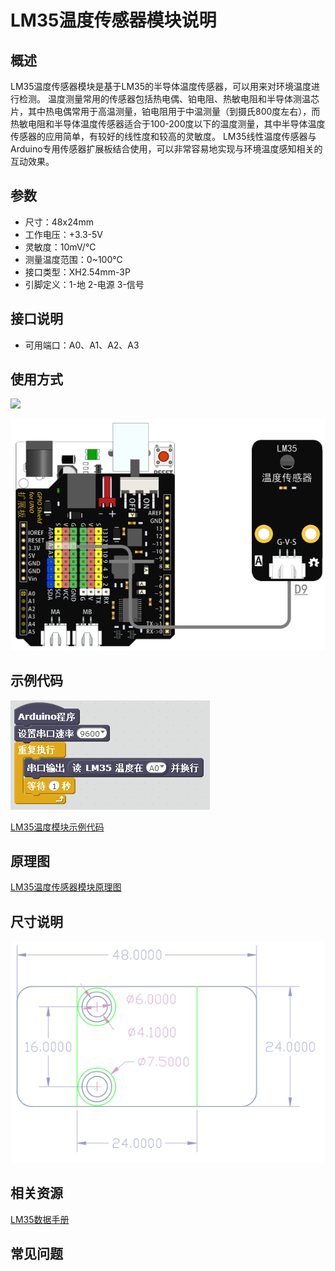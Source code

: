# LM35温度传感器模块说明   

## 概述
LM35温度传感器模块是基于LM35的半导体温度传感器，可以用来对环境温度进行检测。
温度测量常用的传感器包括热电偶、铂电阻、热敏电阻和半导体测温芯片，其中热电偶常用于高温测量，铂电阻用于中温测量（到摄氏800度左右），而热敏电阻和半导体温度传感器适合于100-200度以下的温度测量，其中半导体温度传感器的应用简单，有较好的线性度和较高的灵敏度。
LM35线性温度传感器与Arduino专用传感器扩展板结合使用，可以非常容易地实现与环境温度感知相关的互动效果。

## 参数 
- 尺寸：48x24mm
- 工作电压：+3.3-5V
- 灵敏度：10mV/℃
- 测量温度范围：0~100℃
- 接口类型：XH2.54mm-3P
- 引脚定义：1-地 2-电源 3-信号

## 接口说明
- 可用端口：A0、A1、A2、A3

## 使用方式
![](./images/69.png)

![](./images/13.png)

## 示例代码
![](./images/42.png)
	
[LM35温度模块示例代码](http://www.haohaodada.com/show.php?id=955727)

## 原理图
[LM35温度传感器模块原理图](https://github.com/Haohaodada-official/haohaodada-docs/blob/master/%E5%8E%9F%E7%90%86%E5%9B%BE/LM35%E4%BC%A0%E6%84%9F%E5%99%A8%E6%A8%A1%E5%9D%97.pdf)

## 尺寸说明
![](./images/01.png)

## 相关资源

[LM35数据手册](https://github.com/Haohaodada-official/haohaodada-docs/blob/master/%E4%B8%BB%E8%A6%81%E8%8A%AF%E7%89%87%E8%AF%B4%E6%98%8E%E4%B9%A6/LM35.PDF)

## 常见问题